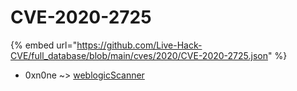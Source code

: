 # CVE-2020-2725
{% embed url="https://github.com/Live-Hack-CVE/full_database/blob/main/cves/2020/CVE-2020-2725.json" %}

* 0xn0ne ~> [weblogicScanner](https://www.alice-snow.ru/2020/database/cve-2020-2725/weblogicscanner-0xn0ne)